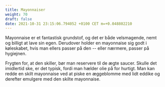 ```yaml
---
title: Mayonnaiser
weight: 70
draft: false
date: 2021-10-31 23:15:06.794052 +0100 CET m=+0.048802210
---
```



Mayonnaise er et fantastisk grundstof, og det er både velsmagende, nemt
og billigt at lave sin egen. Derudover holder en mayonnaise sig godt i
køleskabet, hvis man ellers passer på den -- eller nærmere, passer på
hygiejnen.

Frygten for, at den skiller, bør man reservere til de ægte saucer.
Skulle det imidlertid ske, er det typisk, fordi man hælder olie på for
hurtigt. Man kan redde en skilt mayonnaise ved at piske en æggeblomme
med lidt eddike og derefter emulgere med den skilte mayonnaise.

